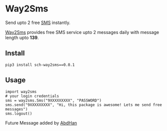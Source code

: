 # Way2Sms

Send upto 2 free [SMS](https://www.way2sms.com/) instantly.

[Way2Sms](https://www.way2sms.com/) provides free SMS service upto 2 messages daily with message length upto **139**.

## Install

```
pip3 install sch-way2sms==0.0.1
```

## Usage

```
import way2sms
# your login credentials
sms = way2sms.Sms("9XXXXXXXXX", "PASSWORD")
sms.send("9XXXXXXXXX", "Hi, this package is awesome! Lets me send free messages")
sms.logout()
```

Future Message added by [AbdHan](https://github.com/abdhan)
